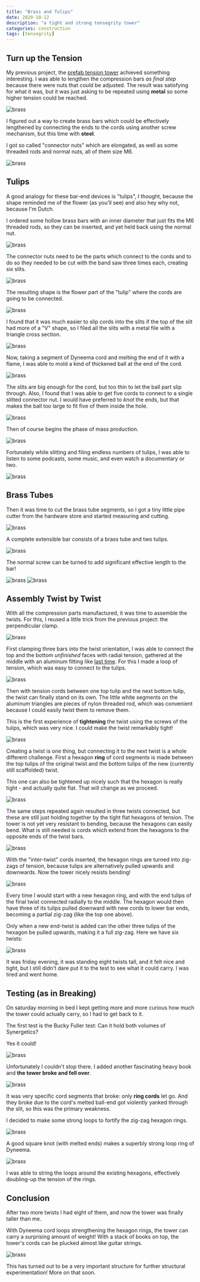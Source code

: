 ```yaml
---
title: "Brass and Tulips"
date: 2020-10-12
description: "a tight and strong tensegrity tower"
categories: construction
tags: [tensegrity]
---
```


## Turn up the Tension


My previous project, the [prefab tension tower](/construction/2020/08/10/prefab-tension-tower) achieved something interesting. I was able to lengthen the compression bars *as final step* because there were nuts that could be adjusted. The result was satisfying for what it was, but it was just asking to be repeated using **metal** so some higher tension could be reached.

![brass][brass-0]

I figured out a way to create brass bars which could be effectively lengthened by connecting the ends to the cords using another screw mechanism, but this time with **steel**.

I got so called "connector nuts" which are elongated, as well as some threaded rods and normal nuts, all of them size M6.

![brass][brass-a0]

## Tulips

A good analogy for these bar-end devices is "tulips", I thought, because the shape reminded me of the flower (as you'll see) and also hey why not, because I'm Dutch.

I ordered some hollow brass bars with an inner diameter that just fits the M6 threaded rods, so they can be inserted, and yet held back using the normal nut.

![brass][brass-a1]

The connector nuts need to be the parts which connect to the cords and to do so they needed to be cut with the band saw three times each, creating six slits.

![brass][brass-a2]

The resulting shape is the flower part of the "tulip" where the cords are going to be connected.

![brass][brass-a3]

I found that it was much easier to slip cords into the slits if the top of the slit had more of a "V" shape, so I filed all the slits with a metal file with a triangle cross section.

![brass][brass-a4]

Now, taking a segment of Dyneema cord and melting the end of it with a flame, I was able to mold a kind of thickened ball at the end of the cord. 

![brass][brass-a5]

The slits are big enough for the cord, but too thin to let the ball part slip through. Also, I found that I was able to get five cords to connect to a single slitted connector nut. I would have preferred to *knot* the ends, but that makes the ball too large to fit five of them inside the hole.

![brass][brass-a6]

Then of course begins the phase of mass production.

![brass][brass-a8]

Fortunately while slitting and filing endless numbers of tulips, I was able to listen to some podcasts, some music, and even watch a documentary or two. 

![brass][brass-a9]

## Brass Tubes

Then it was time to cut the brass tube segments, so I got a tiny little pipe cutter from the hardware store and started measuring and cutting.

![brass][brass-d1]

A complete extensible bar consists of a brass tube and two tulips.

![brass][brass-d2]

The normal screw can be turned to add significant effective length to the bar!

![brass][brass-d3]
![brass][brass-d4]

## Assembly Twist by Twist

With all the compression parts manufactured, it was time to assemble the twists. For this, I reused a little trick from the previous project: the perpendicular clamp.

![brass][brass-g0]

First clamping three bars into the twist orientation, I was able to connect the top and the bottom *unfinished* faces with radial tension, gathered at the middle with an aluminum fitting like [last time](/construction/2020/08/10/prefab-tension-tower). For this I made a loop of tension, which was easy to connect to the tulips.

![brass][brass-g1]

Then with tension cords between one top tulip and the next bottom tulip, the twist can finally stand on its own. The little white segments on the aluminum triangles are pieces of nylon threaded rod, which was convenient because I could easily twist them to remove them.

This is the first experience of **tightening** the twist using the screws of the tulips, which was very nice. I could make the twist remarkably tight!

![brass][brass-g2]

Creating a twist is one thing, but connecting it to the next twist is a whole different challenge. First a hexagon **ring** of cord segments is made between the top tulips of the original twist and the bottom tulips of the new (currently still scaffolded) twist.

This one can also be tightened up nicely such that the hexagon is really tight - and actually quite flat. That will change as we proceed.

![brass][brass-g3]

The same steps repeated again resulted in three twists connected, but these are still just holding together by the tight flat hexagons of tension. The tower is not yet very resistant to bending, because the hexagons can easily bend. What is still needed is cords which extend from the hexagons to the opposite ends of the twist bars.

![brass][brass-g4]

With the "inter-twist" cords inserted, the hexagon rings are turned into zig-zags of tension, because tulips are alternatively pulled upwards and downwards. Now the tower nicely resists bending!

![brass][brass-g5]

Every time I would start with a new hexagon ring, and with the end tulips of the final twist connected radially to the middle. The hexagon would then have three of its tulips pulled downward with new cords to lower bar ends, becoming a partial zig-zag (like the top one above).

Only when a new end-twist is added can the other three tulips of the hexagon be pulled upwards, making it a full zig-zag. Here we have six twists:

![brass][brass-g7]

It was friday evening, it was standing eight twists tall, and it felt nice and tight, but I still didn't dare put it to the test to see what it could carry. I was tired and went home.

## Testing (as in Breaking)

On saturday morning in bed I kept getting more and more curious how much the tower could actually carry, so I had to get back to it.

The first test is the Bucky Fuller test: Can it hold both volumes of Synergetics?

Yes it could!

![brass][brass-j1]

Unfortunately I couldn't stop there. I added another fascinating heavy book and **the tower broke and fell over**.

![brass][brass-j2]

It was very specific cord segments that broke: only **ring cords** let go.  And they broke due to the cord's melted ball-end got violently yanked through the slit, so this was the primary weakness.

I decided to make some strong loops to fortify the zig-zag hexagon rings.

![brass][brass-j3]

A good square knot (with melted ends) makes a superbly strong loop ring of Dyneema.

![brass][brass-j4]

I was able to string the loops around the existing hexagons, effectively doubling-up the tension of the rings.

## Conclusion

After two more twists I had eight of them, and now the tower was finally taller than me.

With Dyneema cord loops strengthening the hexagon rings, the tower can carry a surprising amount of weight!  With a stack of books on top, the tower's cords can be plucked almost like guitar strings.

![brass][brass-z1]

This has turned out to be a very important structure for further structural experimentation! More on that soon.

[brass-0]: https://pretenst.com/images/2020-09/brass-0.jpg
[brass-a0]: https://pretenst.com/images/2020-09/brass-a0.jpg
[brass-a1]: https://pretenst.com/images/2020-09/brass-a1.jpg
[brass-a2]: https://pretenst.com/images/2020-09/brass-a2.jpg
[brass-a3]: https://pretenst.com/images/2020-09/brass-a3.jpg
[brass-a4]: https://pretenst.com/images/2020-09/brass-a4.jpg
[brass-a5]: https://pretenst.com/images/2020-09/brass-a5.jpg
[brass-a6]: https://pretenst.com/images/2020-09/brass-a6.jpg
[brass-a8]: https://pretenst.com/images/2020-09/brass-a8.jpg
[brass-a9]: https://pretenst.com/images/2020-09/brass-a9.jpg
[brass-d1]: https://pretenst.com/images/2020-09/brass-d1.jpg
[brass-d2]: https://pretenst.com/images/2020-09/brass-d2.jpg
[brass-d3]: https://pretenst.com/images/2020-09/brass-d3.jpg
[brass-d4]: https://pretenst.com/images/2020-09/brass-d4.jpg
[brass-g0]: https://pretenst.com/images/2020-09/brass-g0.jpg
[brass-g1]: https://pretenst.com/images/2020-09/brass-g1.jpg
[brass-g2]: https://pretenst.com/images/2020-09/brass-g2.jpg
[brass-g3]: https://pretenst.com/images/2020-09/brass-g3.jpg
[brass-g4]: https://pretenst.com/images/2020-09/brass-g4.jpg
[brass-g5]: https://pretenst.com/images/2020-09/brass-g5.jpg
[brass-g7]: https://pretenst.com/images/2020-09/brass-g7.jpg
[brass-j1]: https://pretenst.com/images/2020-09/brass-j1.jpg
[brass-j2]: https://pretenst.com/images/2020-09/brass-j2.jpg
[brass-j3]: https://pretenst.com/images/2020-09/brass-j3.jpg
[brass-j4]: https://pretenst.com/images/2020-09/brass-j4.jpg
[brass-z1]: https://pretenst.com/images/2020-09/brass-z1.jpg
